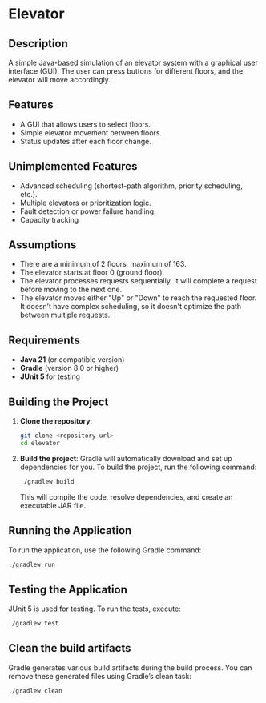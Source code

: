 # Elevator

## Description
A simple Java-based simulation of an elevator system with a graphical user interface (GUI). The user can press buttons for different floors, and the elevator will move accordingly.

## Features
- A GUI that allows users to select floors.
- Simple elevator movement between floors.
- Status updates after each floor change.

## Unimplemented Features
- Advanced scheduling (shortest-path algorithm, priority scheduling, etc.).
- Multiple elevators or prioritization logic.
- Fault detection or power failure handling.
- Capacity tracking

## Assumptions
- There are a minimum of 2 floors, maximum of 163.
- The elevator starts at floor 0 (ground floor).
- The elevator processes requests sequentially. It will complete a request before moving to the next one.
- The elevator moves either "Up" or "Down" to reach the requested floor. It doesn’t have complex scheduling, so it doesn't optimize the path between multiple requests.

## Requirements

- **Java 21** (or compatible version)
- **Gradle** (version 8.0 or higher)
- **JUnit 5** for testing

## Building the Project

1. **Clone the repository**:
    ```bash
    git clone <repository-url>
    cd elevator
    ```

2. **Build the project**:
    Gradle will automatically download and set up dependencies for you. To build the project, run the following command:
    ```bash
    ./gradlew build
    ```

    This will compile the code, resolve dependencies, and create an executable JAR file.

## Running the Application

To run the application, use the following Gradle command:
```bash
./gradlew run
```

## Testing the Application

JUnit 5 is used for testing. To run the tests, execute:
```bash
./gradlew test
```

## Clean the build artifacts

Gradle generates various build artifacts during the build process. You can remove these generated files using Gradle’s clean task:
```bash
./gradlew clean
```
